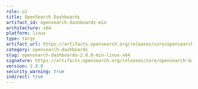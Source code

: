 ```yaml
---
role: ui
title: OpenSearch Dashboards
artifact_id: opensearch-dashboards-min
architecture: x64
platform: linux
type: targz
artifact_url: https://artifacts.opensearch.org/releases/core/opensearch-dashboards/2.8.0/opensearch-dashboards-min-2.8.0-linux-x64.tar.gz
category: opensearch-dashboards
slug: opensearch-dashboards-2.8.0-min-linux-x64
signature: https://artifacts.opensearch.org/releases/core/opensearch-dashboards/2.8.0/opensearch-dashboards-min-2.8.0-linux-x64.tar.gz.sig
version: 2.8.0
security_warning: true
indirect: true
---
```

